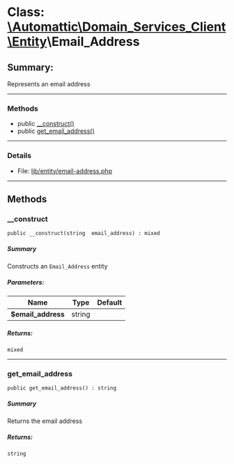 # Class: [\Automattic](../namespaces/automattic.md)[\Domain_Services_Client](../namespaces/automattic-domain-services-client.md)[\Entity](../namespaces/automattic-domain-services-client-entity.md)\Email_Address

## Summary:

Represents an email address


---

### Methods

* public [__construct()](#method___construct)
* public [get_email_address()](#method_get_email_address)

---

### Details

* File: [lib/entity/email-address.php](../../lib/entity/email-address.php)

---

## Methods

<a id="method___construct"></a>
### __construct

```
public __construct(string  email_address) : mixed
```

##### Summary

Constructs an `Email_Address` entity

##### Parameters:

| Name | Type | Default |
|------|------|---------|
| **$email_address** | string |  |

##### Returns:

```
mixed
```

---

<a id="method_get_email_address"></a>
### get_email_address

```
public get_email_address() : string
```

##### Summary

Returns the email address

##### Returns:

```
string
```
